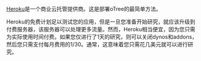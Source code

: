 [Heroku]()是一个商业云托管提供商。这是部署oTree的最简单方法。

Heroku的免费计划足以测试您的应用，但是一旦您准备开始研究，就应该升级到付费服务器，该服务器可以处理更多流量。然而，Heroku相当便宜，因为您只需为实际使用时间付费。如果您仅进行了1天的研究，则可以关闭dynos和addons，然后您只需支付每月费用的1/30。通常，这意味着您只需花几美元就可以进行研究。